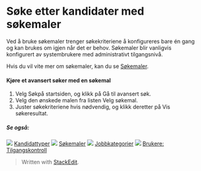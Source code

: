 # Søke etter kandidater med søkemaler

Ved å bruke søkemaler trenger søkekriteriene å konfigureres bare én gang og kan brukes om igjen når det er behov. Søkemaler blir vanligvis konfigurert av systembrukere med administrativt tilgangsnivå.

Hvis du vil vite mer om søkemaler, kan du se  [Søkemaler](../online-help/search_templates.htm).

#### Kjøre et avansert søker med en søkemal

1.  Velg  Søkpå  startsiden, og klikk på  Gå til avansert søk.
2.  Velg den ønskede malen fra listen  Velg søkemal.
3.  Juster søkekriteriene hvis nødvendig, og klikk deretter på  Vis søkeresultat.

##### Se også:

![](../Resources/Images/icon-document-link.png)  [Kandidattyper](../online-help/candidate_types.htm)
![](../Resources/Images/icon-document-link.png)  [Søkemaler](../online-help/search_templates.htm)
![](../Resources/Images/icon-document-link.png)  [Jobbkategorier](../online-help/job_categories.htm)
![](../Resources/Images/icon-document-link.png)  [Brukere: Tilgangskontroll](../online-help/users_access_controls.htm)


> Written with [StackEdit](https://stackedit.io/).
<!--stackedit_data:
eyJoaXN0b3J5IjpbLTE0Mzk4NjE0NF19
-->